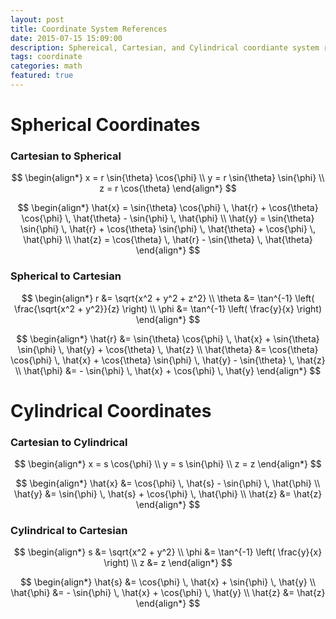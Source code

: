 ```yaml
---
layout: post
title: Coordinate System References
date: 2015-07-15 15:09:00
description: Sphereical, Cartesian, and Cylindrical coordiante system relations.
tags: coordinate
categories: math
featured: true
---
```

# Spherical Coordinates

### Cartesian to Spherical

$$
\begin{align*}
x = r \sin{\theta} \cos{\phi} \\
y = r \sin{\theta} \sin{\phi} \\
z = r \cos{\theta}
\end{align*}
$$

$$
\begin{align*}
\hat{x} = \sin{\theta} \cos{\phi} \, \hat{r} + \cos{\theta} \cos{\phi} \, \hat{\theta} - \sin{\phi} \, \hat{\phi} \\
\hat{y} = \sin{\theta} \sin{\phi} \, \hat{r} + \cos{\theta} \sin{\phi} \, \hat{\theta} + \cos{\phi} \, \hat{\phi} \\
\hat{z} = \cos{\theta} \, \hat{r} - \sin{\theta} \, \hat{\theta}
\end{align*}
$$

### Spherical to Cartesian

$$
\begin{align*}
r &= \sqrt{x^2 + y^2 + z^2} \\
\theta &= \tan^{-1} \left( \frac{\sqrt{x^2 + y^2}}{z} \right) \\
\phi &= \tan^{-1} \left( \frac{y}{x} \right)
\end{align*}
$$

$$
\begin{align*}
\hat{r} &= \sin{\theta} \cos{\phi} \, \hat{x} + \sin{\theta} \sin{\phi} \, \hat{y} + \cos{\theta} \, \hat{z} \\
\hat{\theta} &= \cos{\theta} \cos{\phi} \, \hat{x} + \cos{\theta} \sin{\phi} \, \hat{y} - \sin{\theta} \, \hat{z} \\
\hat{\phi} &= - \sin{\phi} \, \hat{x} + \cos{\phi} \, \hat{y}
\end{align*}
$$

# Cylindrical Coordinates

### Cartesian to Cylindrical

$$
\begin{align*}
x = s \cos{\phi} \\
y = s \sin{\phi} \\
z = z
\end{align*}
$$


$$
\begin{align*}
\hat{x} &= \cos{\phi} \, \hat{s} - \sin{\phi} \, \hat{\phi} \\
\hat{y} &= \sin{\phi} \, \hat{s} + \cos{\phi} \, \hat{\phi} \\
\hat{z} &= \hat{z}
\end{align*}
$$

### Cylindrical to Cartesian

$$
\begin{align*}
s &= \sqrt{x^2 + y^2} \\
\phi &= \tan^{-1} \left( \frac{y}{x} \right) \\
z &= z
\end{align*}
$$

$$
\begin{align*}
\hat{s} &= \cos{\phi} \, \hat{x} + \sin{\phi} \, \hat{y} \\
\hat{\phi} &= - \sin{\phi} \, \hat{x} + \cos{\phi} \, \hat{y} \\
\hat{z} &= \hat{z}
\end{align*}
$$
